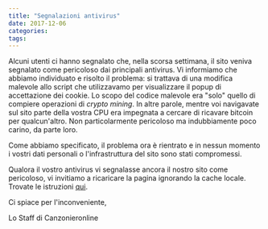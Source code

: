 ```yaml
---
title: "Segnalazioni antivirus"
date: 2017-12-06
categories:
tags:
---
```


Alcuni utenti ci hanno segnalato che, nella scorsa settimana, il sito veniva segnalato come pericoloso dai principali antivirus. Vi informiamo che abbiamo individuato e risolto il problema: si trattava di una modifica malevole allo script che utilizzavamo per visualizzare il popup di accettazione dei cookie. Lo scopo del codice malevole era "solo" quello di compiere operazioni di *crypto mining*. In altre parole, mentre voi navigavate sul sito parte della vostra CPU era impegnata a cercare di ricavare bitcoin per qualcun'altro. Non particolarmente pericoloso ma indubbiamente poco carino, da parte loro.

<!--more-->

Come abbiamo specificato, il problema ora è rientrato e in nessun momento i vostri dati personali o l'infrastruttura del 
sito sono stati compromessi.

Qualora il vostro antivirus vi segnalasse ancora il nostro sito come pericoloso, vi invitiamo a ricaricare la pagina ignorando la cache locale.
Trovate le istruzioni [qui](https://www.giardiniblog.com/ricaricare-cache-singola-pagina-web/).

Ci spiace per l'inconveniente,

Lo Staff di Canzonieronline
